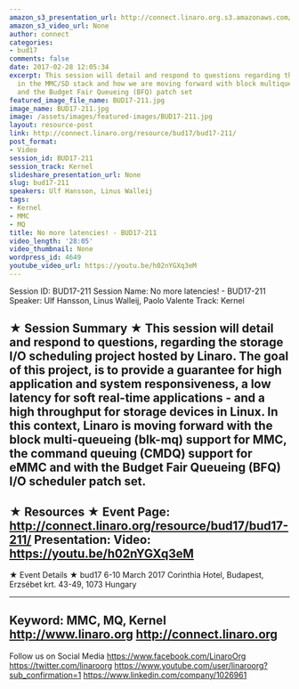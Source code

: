 ```yaml
---
amazon_s3_presentation_url: http://connect.linaro.org.s3.amazonaws.com/bud17/Presentations/BUD17-211%20-%20No%20more%20latencies%21.pdf
amazon_s3_video_url: None
author: connect
categories:
- bud17
comments: false
date: 2017-02-28 12:05:34
excerpt: This session will detail and respond to questions regarding the latest developments
  in the MMC/SD stack and how we are moving forward with block multiqueueing (blk-mq)
  and the Budget Fair Queueing (BFQ) patch set
featured_image_file_name: BUD17-211.jpg
image_name: BUD17-211.jpg
image: /assets/images/featured-images/BUD17-211.jpg
layout: resource-post
link: http://connect.linaro.org/resource/bud17/bud17-211/
post_format:
- Video
session_id: BUD17-211
session_track: Kernel
slideshare_presentation_url: None
slug: bud17-211
speakers: Ulf Hansson, Linus Walleij
tags:
- Kernel
- MMC
- MQ
title: No more latencies! - BUD17-211
video_length: '28:05'
video_thumbnail: None
wordpress_id: 4649
youtube_video_url: https://youtu.be/h02nYGXq3eM
---
```


Session ID: BUD17-211
Session Name: No more latencies! - BUD17-211
Speaker: Ulf Hansson, Linus Walleij, Paolo Valente
Track: Kernel


★ Session Summary ★
This session will detail and respond to questions, regarding the
storage I/O scheduling project hosted by Linaro. The goal of this
project, is to provide a guarantee for high application and system
responsiveness, a low latency for soft real-time applications - and a
high throughput for storage devices in Linux. In this context, Linaro
is moving forward with the block multi-queueing (blk-mq) support for
MMC, the command queuing (CMDQ) support for eMMC and with the Budget
Fair Queueing (BFQ) I/O scheduler patch set.
---------------------------------------------------
★ Resources ★
Event Page: http://connect.linaro.org/resource/bud17/bud17-211/
Presentation:
Video: https://youtu.be/h02nYGXq3eM
---------------------------------------------------

★ Event Details ★
bud17
6-10 March 2017
Corinthia Hotel, Budapest,
Erzsébet krt. 43-49,
1073 Hungary

---------------------------------------------------
Keyword: MMC, MQ, Kernel
http://www.linaro.org
http://connect.linaro.org
---------------------------------------------------
Follow us on Social Media
https://www.facebook.com/LinaroOrg
https://twitter.com/linaroorg
https://www.youtube.com/user/linaroorg?sub_confirmation=1
https://www.linkedin.com/company/1026961
